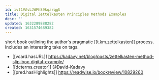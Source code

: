 ```yaml
---
id: ivt1VAvLJWFhS9kqarqgU
title: Digital Zettelkasten Principles Methods Examples
desc: ''
updated: 1632289888282
created: 1631574689382
---
```

short book outlining the author's pragmatic [[t.km.zettelkasten]] process. Includes an interesting take on tags.

- [[vcard.hasURL]] https://kadavy.net/blog/posts/zettelkasten-method-slip-box-digital-example/
- [[dcterms.creator]] @David-Kadavy
- [[pred.hasHighlights]] https://readwise.io/bookreview/10829260
